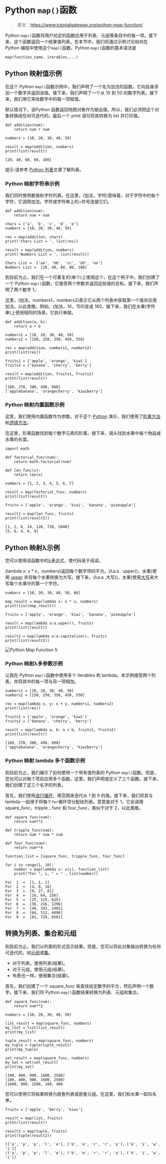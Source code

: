 # Python `map()`函数

> 原文：<https://www.tutorialgateway.org/python-map-function/>

Python `map()`函数将用户给定的函数应用于列表、元组等条目中的每一项。接下来，这个函数返回一个结果值列表。在本节中，我们将通过示例讨论如何在 Python 编程中使用这个`map()`函数。Python `map()`函数的基本语法是

```
map(function_name, iterables,...)
```

## Python 映射值示例

在这个 Python `map()`函数示例中，我们声明了一个名为加法的函数。它向自身添加一个数字并返回该值。接下来，我们声明了一个从 10 到 50 的数字列表。接下来，我们用它来给数字中的每一项赋值。

默认情况下，该Python 函数返回地图对象作为输出值。所以，我们必须把这个对象转换成任何可迭代的。最后一个 print 语句将其转换为 list 并打印值。

```
def addition(num):
    return num + num

numbers = [10, 20, 30, 40, 50]

result = map(addition, numbers)
print(list(result))
```

```
[20, 40, 60, 80, 100]
```

提示:请参考 [Python 列表](https://www.tutorialgateway.org/python-list/)文章了解列表。

### Python 映射字符串示例

我们同时使用数值和字符列表。在这里，(加法，字符)意味着，对于字符中的每个字符，它调用加法。字符或字符串上的+符号连接它们。

```
def addition(num):
    return num + num

chars = ['a', 'b', 'c', 'd', 'e']
numbers = [10, 20, 30, 40, 50]

res = map(addition, chars)
print('Chars List = ', list(res))

result = map(addition, numbers)
print('Numbers List = ', list(result))
```

```
Chars List =  ['aa', 'bb', 'cc', 'dd', 'ee']
Numbers List =  [20, 40, 60, 80, 100]
```

到目前为止，我们在一个可重复的(单个)上使用这个。在这个例子中，我们创建了一个 Python `map()`函数，它接受两个参数并返回这些值的总和。接下来，我们声明了两个数字 1。

这里，(加法，numbers1，numbers2)表示它从两个列表中获取第一个值并应用加法，以此类推。例如，(加法，10，150)变成 160。接下来，我们在水果(字符串)上使用相同的场景。它执行串联。

```
def addition(a, b):
    return a + b

numbers1 = [10, 20, 30, 40, 50]
numbers2 = [150, 250, 350, 450, 550]

res = map(addition, numbers1, numbers2)
print(list(res))

fruits1 = ['apple', 'orange', 'kiwi']
fruits2 = ['banana', 'cherry', 'berry']

result = map(addition, fruits1, fruits2)
print(list(result))
```

```
[160, 270, 380, 490, 600]
['applebanana', 'orangecherry', 'kiwiberry']
```

### Python 映射内置函数示例

这里，我们使用内置函数作为参数。对于这个 [Python](https://www.tutorialgateway.org/python-tutorial/) 演示，我们使用了[阶乘方法](https://www.tutorialgateway.org/python-factorial/)和[透镜方法](https://www.tutorialgateway.org/python-len-function/)。

在这里，阶乘函数找到每个数字元素的阶乘。接下来，镜头找到水果中每个物品或水果的长度。

```
import math

def factorial_func(num):
    return math.factorial(num)

def len_func(x):
    return len(x)

numbers = [1, 2, 3, 4, 5, 6, 7]

result = map(factorial_func, numbers)
print(list(result))

fruits = ['apple', 'orange', 'kiwi', 'banana', 'pineapple']

result1 = map(len_func, fruits)
print(list(result1))
```

```
[1, 2, 6, 24, 120, 720, 5040]
[5, 6, 4, 6, 9]
```

## Python 映射λ示例

您可以使用该函数中的[λ](https://www.tutorialgateway.org/python-lambda/)表达式，使代码易于阅读。

(lambda x: x * x，numbers)返回每个数字项的平方。(λa:a . upper()，水果)使用 [upper](https://www.tutorialgateway.org/python-upper/) 并将每个水果转换为大写。接下来，(λa:a .大写()，水果)使用[大写](https://www.tutorialgateway.org/python-capitalize/)来大写每个水果中的第一个字符。

```
numbers = [10, 20, 30, 40, 50, 60]

map_result = map(lambda x: x * x, numbers)
print(list(map_result))

fruits = ['apple', 'orange', 'kiwi', 'banana', 'pineapple']

result = map(lambda a:a.upper(), fruits)
print(list(result))

result2 = map(lambda a:a.capitalize(), fruits)
print(list(result2))
```

![Python Map Function 5](img/a72b23500047968ab72547beeba330bc.png)

### Python 映射λ多参数示例

让我在 Python `map()`函数中使用多个 iterables 和 lambda。本示例接受两个列表，并将其中的每一项与另一项相加。

```
numbers1 = [10, 20, 30, 40, 50]
numbers2 = [150, 250, 350, 450, 550]

res = map(lambda x, y: x + y, numbers1, numbers2)
print(list(res))

fruits1 = ['apple', 'orange', 'kiwi']
fruits2 = ['banana', 'cherry', 'berry']

result = map(lambda a, b: a + b, fruits1, fruits2)
print(list(result))
```

```
[160, 270, 380, 490, 600]
['applebanana', 'orangecherry', 'kiwiberry']
```

### Python 映射 lambda 多个函数示例

到目前为止，我们展示了如何使用一个带有值列表的 Python `map()`函数。但是，您也可以对每个项目应用多个函数。这里，我们声明或定义了三个函数。接下来，我们创建了这三个名字的列表。

首先，我们使用[进行循环](https://www.tutorialgateway.org/python-for-loop/)，用范围来迭代从 1 到 9 的值。接下来，我们将其与 lambda 一起用于将每个`for`循环项分配给列表。意思是对于 1，它会调用 square_func，tripple _ func 和 four_func，类似于对于 2，以此类推。

```
def square_func(num):
    return num**2

def tripple_func(num):
    return num * num * num

def four_func(num):
    return num**4

function_list = [square_func, tripple_func, four_func]

for i in range(1, 10):
    number = map(lambda x: x(i), function_list)
    print("For ", i, " = " , list(number))
```

```
For  1  =  [1, 1, 1]
For  2  =  [4, 8, 16]
For  3  =  [9, 27, 81]
For  4  =  [16, 64, 256]
For  5  =  [25, 125, 625]
For  6  =  [36, 216, 1296]
For  7  =  [49, 343, 2401]
For  8  =  [64, 512, 4096]
For  9  =  [81, 729, 6561]
```

## 转换为列表、集合和元组

到目前为止，我们以列表的形式显示结果。但是，您可以将此对象输出转换为任何可迭代的，如[元组](https://www.tutorialgateway.org/python-tuple/)或[集](https://www.tutorialgateway.org/python-set/)。

*   对于列表，使用列表(结果)。
*   对于元组，使用元组(结果)。
*   布景也一样。使用集合(结果)。

首先，我们创建了一个 square_func 来查找给定数字的平方，然后声明一个数字。接下来，我们将 Python `map()`函数结果转换为列表、元组和集合。

```
def square_func(num):
    return num**2

numbers = [10, 20, 30, 40, 50]

list_result = map(square_func, numbers)
my_list = list(list_result)
print(my_list)

tuple_result = map(square_func, numbers)
my_tuple = tuple(tuple_result)
print(my_tuple)

set_result = map(square_func, numbers)
my_set = set(set_result)
print(my_set)
```

```
[100, 400, 900, 1600, 2500]
(100, 400, 900, 1600, 2500)
{1600, 900, 2500, 100, 400 
```

您可以使用它将结果转换为嵌套列表或嵌套元组。在这里，我们和水果一起叫名单。

```
fruits = ['apple', 'berry', 'kiwi']

result = map(list, fruits)
print(list(result))

result2 = map(tuple, fruits)
print(tuple(result2))
```

```
[['a', 'p', 'p', 'l', 'e'], ['b', 'e', 'r', 'r', 'y'], ['k', 'i', 'w', 'i']]
(('a', 'p', 'p', 'l', 'e'), ('b', 'e', 'r', 'r', 'y'), ('k', 'i', 'w', 'i'))
```